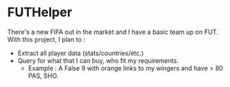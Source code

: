 # FUTHelper
There's a new FIFA out in the market and I have a basic team up on FUT. With this project, I plan to :
- Extract all player data (stats/countries/etc.)
- Query for what that I can buy, who fit my requirements.
  * Example : A False 9 with orange links to my wingers and have > 80 PAS, SHO.
